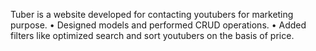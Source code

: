 Tuber is a website developed for
contacting youtubers for marketing purpose.
• Designed models and performed
CRUD operations.
• Added filters like optimized search
and sort youtubers on the basis of
price.


